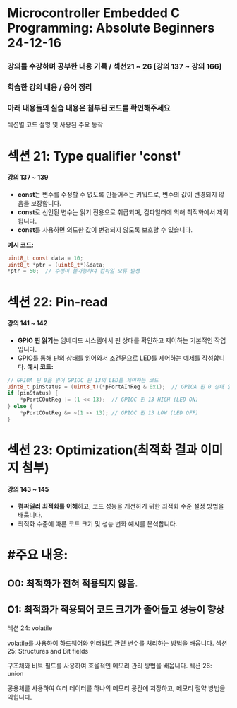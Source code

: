# Microcontroller Embedded C Programming: Absolute Beginners 24-12-16

### 강의를 수강하며 공부한 내용 기록 / 섹션21 ~ 26 [강의 137 ~ 강의 166]

### 학습한 강의 내용 / 용어 정리  
### 아래 내용들의 실습 내용은 첨부된 코드를 확인해주세요

섹션별 코드 설명 및 사용된 주요 동작

# 섹션 21: Type qualifier 'const'  
#### 강의 137 ~ 139
- **const**는 변수를 수정할 수 없도록 만들어주는 키워드로, 변수의 값이 변경되지 않음을 보장합니다.
- **const**로 선언된 변수는 읽기 전용으로 취급되며, 컴파일러에 의해 최적화에서 제외됩니다.
- **const**를 사용하면 의도한 값이 변경되지 않도록 보호할 수 있습니다.

**예시 코드:**
```c
uint8_t const data = 10;
uint8_t *ptr = (uint8_t*)&data;
*ptr = 50;  // 수정이 불가능하여 컴파일 오류 발생
```

# 섹션 22: Pin-read
#### 강의 141 ~ 142
- **GPIO 핀 읽기**는 임베디드 시스템에서 핀 상태를 확인하고 제어하는 기본적인 작업입니다.
- GPIO를 통해 핀의 상태를 읽어와서 조건문으로 LED를 제어하는 예제를 작성합니다.
**예시 코드:**
```c
// GPIOA 핀 0을 읽어 GPIOC 핀 13의 LED를 제어하는 코드
uint8_t pinStatus = (uint8_t)(*pPortAInReg & 0x1);  // GPIOA 핀 0 상태 읽기
if (pinStatus) {
    *pPortCOutReg |= (1 << 13);  // GPIOC 핀 13 HIGH (LED ON)
} else {
    *pPortCOutReg &= ~(1 << 13); // GPIOC 핀 13 LOW (LED OFF)
}
```
# 섹션 23: Optimization(최적화 결과 이미지 첨부)
#### 강의 143 ~ 145
- **컴파일러 최적화를 이해**하고, 코드 성능을 개선하기 위한 최적화 수준 설정 방법을 배웁니다.
- 최적화 수준에 따른 코드 크기 및 성능 변화 예시를 분석합니다.
# #주요 내용:
## O0: 최적화가 전혀 적용되지 않음.
## O1: 최적화가 적용되어 코드 크기가 줄어들고 성능이 향상
섹션 24: volatile

volatile를 사용하여 하드웨어와 인터럽트 관련 변수를 처리하는 방법을 배웁니다.
섹션 25: Structures and Bit fields

구조체와 비트 필드를 사용하여 효율적인 메모리 관리 방법을 배웁니다.
섹션 26: union

공용체를 사용하여 여러 데이터를 하나의 메모리 공간에 저장하고, 메모리 절약 방법을 익힙니다.
